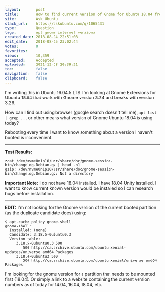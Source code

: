 ```yaml
---
layout:       post
title:        How to find current version of Gnome for Ubuntu 18.04 from internet?
site:         Ask Ubuntu
stack_url:    https://askubuntu.com/q/1065431
type:         Question
tags:         apt gnome internet versions
created_date: 2018-08-14 22:51:08
edit_date:    2018-08-15 23:02:44
votes:        0
favorites:    
views:        10,359
accepted:     Accepted
uploaded:     2021-12-28 20:39:21
toc:          false
navigation:   false
clipboard:    false
---
```


I'm writing this in Ubuntu 16.04.5 LTS. I'm looking at Gnome Extensions for Ubuntu 18.04 that work with Gnome version 3.24 and breaks with version 3.26.

How can I find out using browser (google search doesn't tell me), `apt list | grep ...` or other means what version of Gnome Ubuntu 18.04 is using today?

Rebooting every time I want to know something about a version I haven't booted is inconvenient.


----------

**Test Results:**

``` 
zcat /dev/nvme0n1p10/usr/share/doc/gnome-session-bin/changelog.Debian.gz | head -n1
gzip: /dev/nvme0n1p10/usr/share/doc/gnome-session-bin/changelog.Debian.gz: Not a directory

```


**Important Note:** I do not have 18.04 installed. I have 18.04 Unity installed. I want to know current known version would be installed so I can research bugs before installation.

----------


**EDIT:** I'm not looking for the Gnome version of the current booted partition (as the duplicate candidate does) using:

``` 
$ apt-cache policy gnome-shell
gnome-shell:
  Installed: (none)
  Candidate: 3.18.5-0ubuntu0.3
  Version table:
     3.18.5-0ubuntu0.3 500
        500 http://ca.archive.ubuntu.com/ubuntu xenial-updates/universe amd64 Packages
     3.18.4-0ubuntu3 500
        500 http://ca.archive.ubuntu.com/ubuntu xenial/universe amd64 Packages

```

I'm looking for the gnome version for a partition that needs to be mounted first (18.04). Or simply a link to a website containing the current version numbers as of today for 14.04, 16.04, 18.04, etc.

